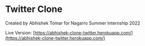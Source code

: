 # Twitter Clone
Created by Abhishek Tomar for Nagarro Summer Internship 2022

Live Version: [https://abhishek-clone-twitter.herokuapp.com/](https://abhishek-clone-twitter.herokuapp.com/)
